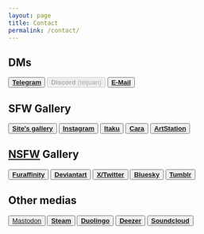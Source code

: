 ```yaml
---
layout: page
title: Contact
permalink: /contact/
---
```


## DMs
<button>[**Telegram**](https://t.me/tei_juan)</button>
<button disabled>**Discord** (teijuan)</button>
<button>[**E-Mail**](mailto:tei-juan@hotmail.com)</button>

## SFW Gallery
<button>[**Site's gallery**](/gallery)</button>
<button>[**Instagram**](https://instagram.com/tei_juan)</button>
<button>[**Itaku**](https://itaku.ee/profile/teijuan)</button>
<button>[**Cara**](https://cara.app/teijuan)</button>
<button>[**ArtStation**](https://www.artstation.com/teijuan)</button>

## [NSFW](https://slang.net/meaning/nsfw) Gallery
<button>[**Furaffinity**](https://www.furaffinity.net/user/teixeira-juan)</button>
<button>[**Deviantart**](https://www.deviantart.com/teijuan)</button>
<button>[**X/Twitter**](https://www.twitter.com/teijuanart/)</button>
<button>[**Bluesky**](https://bsky.app/profile/teijuan.com)</button>
<button>[**Tumblr**](https://www.tumblr.com/teijuan/)</button>

## Other medias
<button><a rel="me" href="https://mas.to/@teijuan">Mastodon</a></button>
<button>[**Steam**](https://steamcommunity.com/id/teijuan/)</button>
<button>[**Duolingo**](https://www.duolingo.com/profile/tei.juan)</button>
<button>[**Deezer**](https://www.deezer.com/us/profile/2434786808)</button>
<button>[**Soundcloud**](https://soundcloud.com/teijuan)</button>

